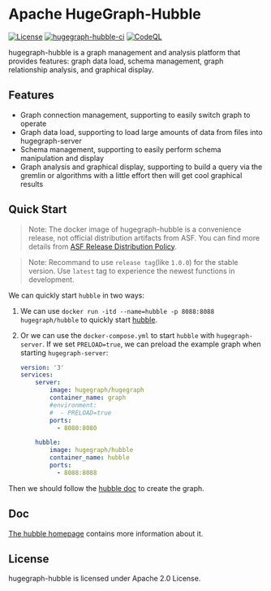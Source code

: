 # Apache HugeGraph-Hubble

[![License](https://img.shields.io/badge/license-Apache%202-0E78BA.svg)](https://www.apache.org/licenses/LICENSE-2.0.html)
[![hugegraph-hubble-ci](https://github.com/apache/incubator-hugegraph-toolchain/actions/workflows/hubble-ci.yml/badge.svg?branch=master)](https://github.com/apache/incubator-hugegraph-toolchain/actions/workflows/hubble-ci.yml)
[![CodeQL](https://github.com/apache/incubator-hugegraph-toolchain/actions/workflows/codeql-analysis.yml/badge.svg)](https://github.com/apache/incubator-hugegraph-toolchain/actions/workflows/codeql-analysis.yml)

hugegraph-hubble is a graph management and analysis platform that provides features:
graph data load, schema management, graph relationship analysis, and graphical display.

## Features

- Graph connection management, supporting to easily switch graph to operate
- Graph data load, supporting to load large amounts of data from files into hugegraph-server
- Schema management, supporting to easily perform schema manipulation and display
- Graph analysis and graphical display, supporting to build a query via the gremlin or algorithms with a little effort then will get cool graphical results

## Quick Start

> Note: The docker image of hugegraph-hubble is a convenience release, not official distribution artifacts from ASF. You can find more details from [ASF Release Distribution Policy](https://infra.apache.org/release-distribution.html#dockerhub).

> Note: Recommand to use `release tag`(like `1.0.0`) for the stable version. Use `latest` tag to experience the newest functions in development.

We can quickly start `hubble` in two ways:

1. We can use `docker run -itd --name=hubble -p 8088:8088 hugegraph/hubble` to quickly start [hubble](https://hub.docker.com/r/hugegraph/hubble).
2. Or we can use the `docker-compose.yml` to start `hubble` with `hugegraph-server`. If we set `PRELOAD=true`, we can preload the example graph when starting `hugegraph-server`:
    
    ```yaml
    version: '3'
    services:
        server:
            image: hugegraph/hugegraph
            container_name: graph
            #environment:
            #  - PRELOAD=true
            ports:
              - 8080:8080

        hubble:
            image: hugegraph/hubble
            container_name: hubble
            ports:
              - 8088:8088
    ```

Then we should follow the [hubble doc](https://hugegraph.apache.org/docs/quickstart/hugegraph-hubble/#3platform-workflow) to create the graph.

## Doc

[The hubble homepage](https://hugegraph.apache.org/docs/quickstart/hugegraph-hubble/) contains more information about it.

## License

hugegraph-hubble is licensed under Apache 2.0 License.
